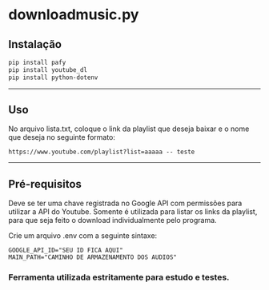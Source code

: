 # downloadmusic.py

## Instalação
```bash
pip install pafy
pip install youtube_dl
pip install python-dotenv
```
---
## Uso
No arquivo lista.txt, coloque o link da playlist que deseja baixar e o nome que deseja no seguinte formato:
```
https://www.youtube.com/playlist?list=aaaaa -- teste
```
---
## Pré-requisitos
Deve se ter uma chave registrada no Google API com permissões para utilizar a API do Youtube. Somente é utilizada para listar os links da playlist, para que seja feito o download individualmente pelo programa.

Crie um arquivo .env com a seguinte sintaxe:
```
GOOGLE_API_ID="SEU ID FICA AQUI"
MAIN_PATH="CAMINHO DE ARMAZENAMENTO DOS AUDIOS"
```

### Ferramenta utilizada estritamente para estudo e testes.